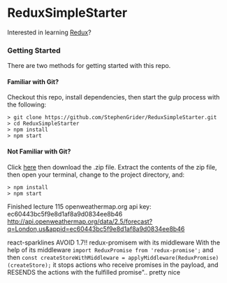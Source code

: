 # ReduxSimpleStarter

Interested in learning [Redux](https://www.udemy.com/react-redux/)?

### Getting Started

There are two methods for getting started with this repo.

#### Familiar with Git?
Checkout this repo, install dependencies, then start the gulp process with the following:

```
> git clone https://github.com/StephenGrider/ReduxSimpleStarter.git
> cd ReduxSimpleStarter
> npm install
> npm start
```

#### Not Familiar with Git?
Click [here](https://github.com/StephenGrider/ReactStarter/releases) then download the .zip file.  Extract the contents of the zip file, then open your terminal, change to the project directory, and:

```
> npm install
> npm start
```

Finished lecture 115
openweathermap.org api key: ec60443bc5f9e8d1af8a9d0834ee8b46
http://api.openweathermap.org/data/2.5/forecast?q=London,us&appid=ec60443bc5f9e8d1af8a9d0834ee8b46

react-sparklines AVOID 1.7!!
redux-promisem with its middleware
    With the help of its middleware 
        `import ReduxPromise from 'redux-promise';`
     and then 
        `const createStoreWithMiddleware = applyMiddleware(ReduxPromise)(createStore);` 
    it stops actions who receive promises in the payload, and RESENDS the actions with the fulfilled promise".. pretty nice